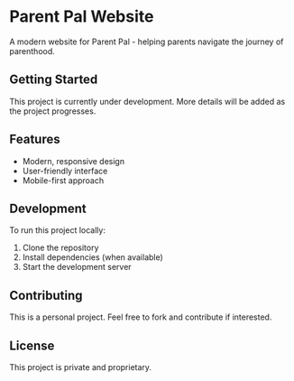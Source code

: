 # Parent Pal Website

A modern website for Parent Pal - helping parents navigate the journey of parenthood.

## Getting Started

This project is currently under development. More details will be added as the project progresses.

## Features

- Modern, responsive design
- User-friendly interface
- Mobile-first approach

## Development

To run this project locally:

1. Clone the repository
2. Install dependencies (when available)
3. Start the development server

## Contributing

This is a personal project. Feel free to fork and contribute if interested.

## License

This project is private and proprietary. 